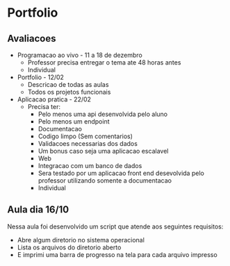# Portfolio

## Avaliacoes

- Programacao ao vivo - 11 a 18 de dezembro
  - Professor precisa entregar o tema ate 48 horas antes
  - Individual
- Portfolio - 12/02
  - Descricao de todas as aulas
  - Todos os projetos funcionais
- Aplicacao pratica - 22/02
  - Precisa ter:
    - Pelo menos uma api desenvolvida pelo aluno
    - Pelo menos um endpoint
    - Documentacao
    - Codigo limpo (Sem comentarios)
    - Validacoes necessarias dos dados
    - Um bonus caso seja uma aplicacao escalavel
    - Web
    - Integracao com um banco de dados
    - Sera testado por um aplicacao front end desevolvida pelo professor utilizando somente a documentacao
    - Individual

## Aula dia 16/10

Nessa aula foi desenvolvido um script que atende aos seguintes requisitos:

- Abre algum diretorio no sistema operacional
- Lista os arquivos do diretorio aberto
- E imprimi uma barra de progresso na tela para cada arquivo impresso
